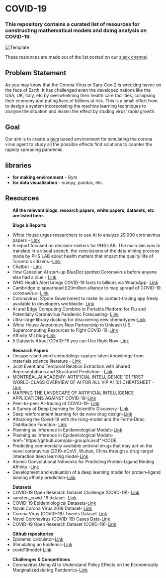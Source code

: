 # COVID-19
### This repository contains a curated list of resources for constructing mathematical models and doing analysis on COVID-19.
![Template](https://github.com/addy1997/COVID-19/blob/master/AITaskForcev2.png)

These resources are made out of the list posted on our [slack channel](https://www.linkedin.com/feed/update/urn:li:activity:6652004847895793664/).

## Problem Statement

As you may know that the Corona Virus or Sars-Cov-2 is wrecking havoc on the face of Earth. It has challenged even the developed nations like the USA, UK, Italy, etc by overwhelming their health care facilities, collapsing their economy and puting lives of billions at risk. This is a small effort from to design a system incorporating the machine learning techniques to analyse the situation and lessen the effect by studing virus' rapid growth.

## Goal

Our aim is to create a [gym](https://gym.openai.com/) based environment for simulating the corona virus agent to study all the possible effects find solutions to counter the rapidly spreading pandemic. 

## libraries 

<ul>
<li> <b> for making environment</b> - Gym</li>
  
<li> <b> for data visualization</b> - numpy, pandas, etc.</li>
</ul>

## Resources

<ul>
<b> All the relevant blogs, research papers, white papers, datasets, etc are listed here.</b> <br>
  
<b>Blogs & Reports</b>

<li>White House urges researchers to use AI to analyze 29,000 coronavirus papers - <a href="https://www.reuters.com/article/us-health-coronavirus-tech-research-idUSKBN2133E6">Link</a></li>

  
<li>A report focused on decision-makers for PHS LAB. The main aim was to translate in a visual speech, the conclusions of the data mining process made by PHS LAB about health matters that impact the quality life of Toronto's citizens.-<a href="https://www.behance.net/gallery/74360365/Health-report-of-Toronto-neighborhoods">Link</a></li>


<li>Chatbot - <a href="https://covid19.dialogue.co/?lng=en#/info">Link</a></li>


<li> How Canadian AI start-up BlueDot spotted Coronavirus before anyone else had a clue - <a href="https://diginomica.com/how-canadian-ai-start-bluedot-spotted-coronavirus-anyone-else-had-clue">Link</a></li>


<li> WHO Health Alert brings COVID-19 facts to billions via WhatsApp- <a href="https://www.who.int/news-room/feature-stories/detail/who-health-alert-brings-covid-19-facts-to-billions-via-whatsapp">Link</a></li>


<li>Cambridge to spearhead £20million alliance to map spread of COVID-19 coronavirus- <a href= "https://www.cam.ac.uk/research/news/cambridge-to-spearhead-ps20million-alliance-to-map-spread-of-covid-19-coronavirus?utm_campaign=research&utm_medium=social&utm_source=linkedin&utm_content=1584953090">Link</a></li>


<li>Coronavirus: S'pore Government to make its contact-tracing app freely available to developers worldwide- <a href="https://www.straitstimes.com/singapore/coronavirus-spore-government-to-make-its-contact-tracing-app-freely-available-to">Link</a></li>


<li>AI and Edge Computing Combine in Portable Platform for Flu and Potentially Coronavirus Pandemic Forecasting- <a href="https://www.genengnews.com/news/ai-and-edge-computing-combine-in-portable-platform-for-flu-and-potentially-coronavirus-forecasting/">Link</a></li>

<li>Ultra-large library docking for discovering new chemotypes-<a href="https://www.ncbi.nlm.nih.gov/pmc/articles/PMC6383769/">Link</a></li>


<li>White House Announces New Partnership to Unleash U.S. Supercomputing Resources to Fight COVID-19-<a href="https://www.whitehouse.gov/briefings-statements/white-house-announces-new-partnership-unleash-u-s-supercomputing-resources-fight-covid-19/">Link</a></li>


<li>Affinity Mit blog-<a href="https://affinity.mit.edu/">Link</a></li>


<li>5 Datasets About COVID-19 you can Use Right Now-<a href="https://towardsdatascience.com/5-datasets-about-covid-19-you-can-use-right-now-46307b1406a">Link</a></li>

</ul>
  
  
<ul>
<b>Research Papers</b>  
<li> Unsupervised word embeddings capture latent knowledge from materials science literature - <a href="https://perssongroup.lbl.gov/papers/dagdelen-2019-word-embeddings.pdf">Link</a></li>
  
<li>Joint Event and Temporal Relation Extraction with Shared Representations and Structured Prediction - <a href="https://arxiv.org/pdf/1909.05360.pdf">Link</a></li>

<li>MONTRÉAL.AI ACADEMY: ARTIFICIAL INTELLIGENCE 101 FIRST WORLD-CLASS OVERVIEW OF AI FOR ALL
VIP AI 101 CHEATSHEET - <a href="www.montreal.ai/ai4all.pdf">Link</a></li>

<li>MAPPING THE LANDSCAPE OF ARTIFICIAL INTELLIGENCE APPLICATIONS AGAINST COVID-19-<a href="https://drive.google.com/file/d/1vDcb6HeS-hufNgqH0dDhIEGjuJpnnkzT/view">Link</a></li>

<li>Peer-to-peer AI-tracing of COVID-19- <a href= "https://yoshuabengio.org/2020/03/23/peer-to-peer-ai-tracing-of-covid-19/">Link</a></li>

<li>A Survey of Deep Learning for Scientific Discovery- <a href="https://arxiv.org/abs/2003.11755">Link</a></li>

<li>Deep reinforcement learning for de novo drug design-<a href="https://advances.sciencemag.org/content/4/7/eaap7885">Link</a></li>

<li>Attacking the Covid-19 with the Ising-model and the Fermi-Dirac Distribution Function- <a href="https://arxiv.org/abs/2003.11860">Link</a></li>

<li>Planning as Inference in Epidemiological Models-<a href="https://arxiv.org/abs/2003.13221">Link</a></li>
<li>Planning as Inference in Epidemiological Models-<a> href="https://github.com/plai-group/covid">CODE</a></li>

<li>Predicting commercially available antiviral drugs that may act on the novel coronavirus (2019-nCoV), Wuhan, China through a drug-target interaction deep learning model-<a href="https://www.biorxiv.org/content/10.1101/2020.01.31.929547v1">Link</a></li> 

<li>Atomic Convolutional Networks for Predicting Protein-Ligand Binding Affinity -<a href="https://arxiv.org/abs/1703.10603">Link</a></li>

<li>Development and evaluation of a deep learning model for protein–ligand binding affinity prediction-<a href="https://www.ncbi.nlm.nih.gov/pmc/articles/PMC6198856/">Link</a></li>

</ul>


<ul>
<b>Datasets</b>
  
<li>COVID-19 Open Research Dataset Challenge (CORD-19)- <a href="https://www.kaggle.com/allen-institute-for-ai/CORD-19-research-challenge">Link</a></li>
  
<li>sansten_covid-19 dataset- <a href="https://drive.google.com/file/d/1egTa2hFNjBYKd8YF92nFAb4se-gj6fwA/view">Link</a></li>

<li>COVID-19 Epidemiological Datasets-<a href="https://sites.google.com/view/data-science-covid-19/data-and-resources">Link</a></li>

<li>Novel Corona Virus 2019 Dataset- <a href="https://www.kaggle.com/sudalairajkumar/novel-corona-virus-2019-dataset/tasks?taskId=508">Link</a></li>

<li>Corona Virus (COVID-19) Tweets Dataset-<a href="https://ieee-dataport.org/open-access/corona-virus-covid-19-tweets-dataset">Link</a></li>

<li>Novel Coronavirus (COVID-19) Cases Data-<a href="https://data.humdata.org/dataset/novel-coronavirus-2019-ncov-cases">Link</a></li>

<li>COVID-19 Open Research Dataset (CORD-19)-<a href="https://registry.opendata.aws/cord-19/">Link</a></li>


</ul>


<ul>
<b>Github repositories</b>
  
<li>Epidemic calculator-<a href="http://gabgoh.github.io/COVID/index.html">Link</a></li>

<li>Stimulating an Epidemic-<a href="https://www.youtube.com/watch?v=gxAaO2rsdIs&feature=youtu.be">Link</a></li>
  
<li>covid19model-<a href="https://github.com/ImperialCollegeLondon/covid19model">Link</a></li>

</ul>


<ul>
<b>Challenges & Competitions</b>
  
<li>Coronavirus:Using AI to Understand Policy Effects on the Economically Marginalized during Pandemics-<a href="https://omdena.com/challenges/ai-pandemics">Link</a></li>

</ul>















